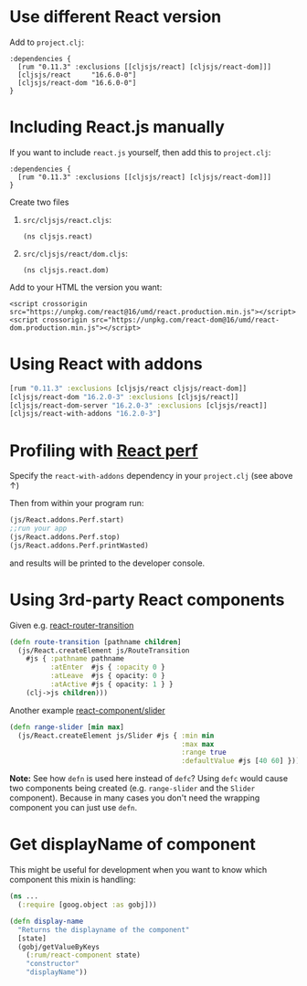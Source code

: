 # Use different React version

Add to `project.clj`:

```
:dependencies {
  [rum "0.11.3" :exclusions [[cljsjs/react] [cljsjs/react-dom]]]
  [cljsjs/react     "16.6.0-0"]
  [cljsjs/react-dom "16.6.0-0"]
}
```

# Including React.js manually

If you want to include `react.js` yourself, then add this to `project.clj`:

```
:dependencies {
  [rum "0.11.3" :exclusions [[cljsjs/react] [cljsjs/react-dom]]]
}
```

Create two files 

1. `src/cljsjs/react.cljs`:

   ```
   (ns cljsjs.react)
   ```

2. `src/cljsjs/react/dom.cljs`:

   ```
   (ns cljsjs.react.dom)
   ```

Add to your HTML the version you want:

```
<script crossorigin src="https://unpkg.com/react@16/umd/react.production.min.js"></script>
<script crossorigin src="https://unpkg.com/react-dom@16/umd/react-dom.production.min.js"></script>
```

# Using React with addons

```clj
[rum "0.11.3" :exclusions [cljsjs/react cljsjs/react-dom]]
[cljsjs/react-dom "16.2.0-3" :exclusions [cljsjs/react]]
[cljsjs/react-dom-server "16.2.0-3" :exclusions [cljsjs/react]]
[cljsjs/react-with-addons "16.2.0-3"]
```

# Profiling with [React perf](https://facebook.github.io/react/docs/perf.html)

Specify the `react-with-addons` dependency in your `project.clj` (see above ↑)

Then from within your program run:

```clj
(js/React.addons.Perf.start)
;;run your app
(js/React.addons.Perf.stop)
(js/React.addons.Perf.printWasted)
```

and results will be printed to the developer console.

# Using 3rd-party React components

Given e.g. [react-router-transition](https://github.com/maisano/react-router-transition)

```clj
(defn route-transition [pathname children]
  (js/React.createElement js/RouteTransition
    #js { :pathname pathname
          :atEnter  #js { :opacity 0 }
          :atLeave  #js { opacity: 0 }
          :atActive #js { opacity: 1 } }
    (clj->js children)))
```

Another example [react-component/slider](https://github.com/react-component/slider)

```clj
(defn range-slider [min max]
  (js/React.createElement js/Slider #js { :min min
                                          :max max
                                          :range true
                                          :defaultValue #js [40 60] }))
```

**Note:** See how `defn` is used here instead of `defc`? Using `defc` would cause two components being created (e.g. `range-slider` and the `Slider` component). Because in many cases you don't need the wrapping component you can just use `defn`.

# Get displayName of component

This might be useful for development when you want to know which component this mixin is handling:

```clojure
(ns ...
  (:require [goog.object :as gobj]))

(defn display-name
  "Returns the displayname of the component"
  [state]
  (gobj/getValueByKeys
    (:rum/react-component state)
    "constructor"
    "displayName"))
```